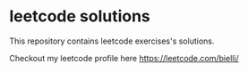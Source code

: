 # leetcode solutions

This repository contains leetcode exercises's solutions.

Checkout my leetcode profile here https://leetcode.com/bielli/
